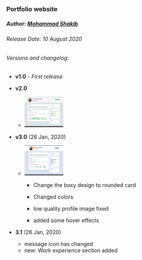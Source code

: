 ### Portfolio website
##### Author:  [Mohammad Shakib](https://github.com/code-shakib)

###### Release Date: 10 August 2020
###### Versions and changelog:
- __v1.0__ - _First release_

- __v2.0__ 

  - <img src="https://raw.githubusercontent.com/Code-Shakib/code-shakib.github.io/master/assets/images/v2.0.png" style="zoom:10%;" />

- __v3.0__ (26 Jan, 2020)

  - <img src="https://raw.githubusercontent.com/Code-Shakib/code-shakib.github.io/master/assets/images/v3.0.png" style="zoom:10%;" />

    - Change the boxy design to rounded card

    - Changed colors

    - low quality profile image fixed

    - added some hover effects

- __3.1__ (26 Jan, 2020)
	- message icon has changed
	- new: Work experience section added
